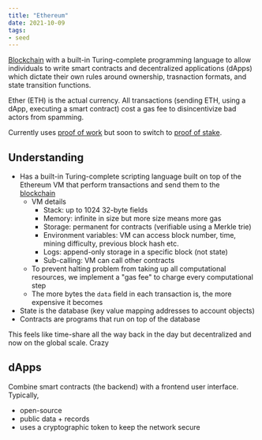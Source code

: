 ```yaml
---
title: "Ethereum"
date: 2021-10-09
tags:
- seed
---
```


[Blockchain](thoughts/blockchain.md) with a built-in Turing-complete programming language to allow individuals to write smart contracts and decentralized applications (dApps) which dictate their own rules around ownership, trasnaction formats, and state transition functions.

Ether (ETH) is the actual currency. All transactions (sending ETH, using a dApp, executing a smart contract) cost a gas fee to disincentivize bad actors from spamming.

Currently uses [proof of work](thoughts/proof%20of%20work.md) but soon to switch to [proof of stake](thoughts/proof%20of%20stake.md).

## Understanding
- Has a built-in Turing-complete scripting language built on top of the Ethereum VM that perform transactions and send them to the [blockchain](thoughts/blockchain.md)
	- VM details
		- Stack: up to 1024 32-byte fields
		- Memory: infinite in size but more size means more gas
		- Storage: permanent for contracts (verifiable using a Merkle trie)
		- Environment variables: VM can access block number, time, mining difficulty, previous block hash etc.
		- Logs: append-only storage in a specific block (not state)
		- Sub-calling: VM can call other contracts
	- To prevent halting problem from taking up all computational resources, we implement a "gas fee" to charge every computational step
	- The more bytes the `data` field in each transaction is, the more expensive it becomes
- State is the database (key value mapping addresses to account objects)
- Contracts are programs that run on top of the database

This feels like time-share all the way back in the day but decentralized and now on the global scale. Crazy

## dApps
Combine smart contracts (the backend) with a frontend user interface. Typically,
- open-source
- public data + records
- uses a cryptographic token to keep the network secure